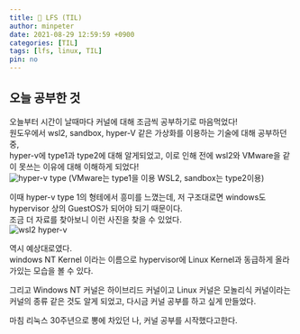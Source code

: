 ```yaml
---
title: 🐧 LFS (TIL)
author: minpeter
date: 2021-08-29 12:59:59 +0900
categories: [TIL]
tags: [lfs, linux, TIL]
pin: no
---
```


## 오늘 공부한 것
오늘부터 시간이 날때마다 커널에 대해 조금씩 공부하기로 마음먹었다!  
원도우에서 wsl2, sandbox, hyper-V 같은 가상화를 이용하는 기술에 대해 공부하던 중,  
hyper-v에 type1과 type2에 대해 알게되었고, 이로 인해 전에 wsl2와 VMware을 같이 못쓰는 이유에 대해 이해하게 되었다!  
![hyper-v type](https://img.vembu.com/wp-content/uploads/2019/12/Hypervisor-Types.png)
(VMware는 type1을 이용 WSL2, sandbox는 type2이용)  

이때 hyper-v type 1의 형테에서 흥미를 느꼈는데, 저 구조대로면 windows도 hypervisor 상의 GuestOS가 되어야 되기 때문이다.  
조금 더 자료를 찾아보니 이런 사진을 찾을 수 있었다.  
![wsl2 hyper-v](https://blog.dalso.org/wp-content/uploads/2020/05/image-537.png)

역시 예상대로였다.  
windows NT Kernel 이라는 이름으로 hypervisor에 Linux Kernel과 동급하게 올라가있는 모습을 볼 수 있다.  

그리고 Windows NT 커널은 하이브리드 커널이고 Linux 커널은 모놀리식 커널이라는 커널의 종류 같은 것도 알게 되었고, 다시금 커널 공부를 하고 싶게 만들었다.  

마침 리눅스 30주년으로 뽕에 차있던 나, 커널 공부를 시작했다고한다.  